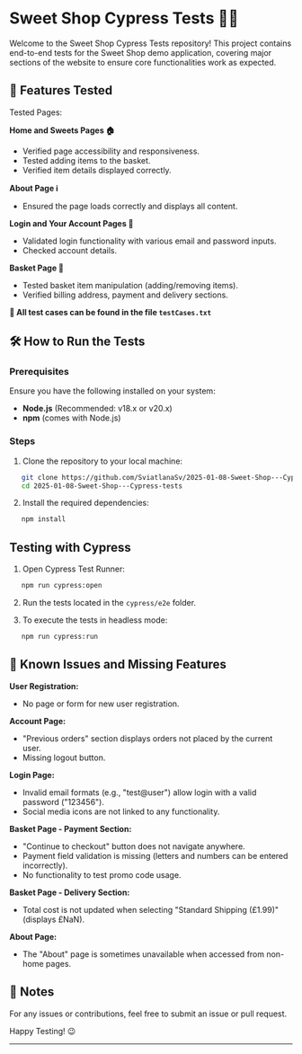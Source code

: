 # Sweet Shop Cypress Tests 🧁🍬

Welcome to the Sweet Shop Cypress Tests repository! This project contains end-to-end tests for the Sweet Shop demo application, covering major sections of the website to ensure core functionalities work as expected.


## 🚀 Features Tested

Tested Pages:

**Home and Sweets Pages 🏠**

- Verified page accessibility and responsiveness.
- Tested adding items to the basket.
- Verified item details displayed correctly.

**About Page ℹ️**

- Ensured the page loads correctly and displays all content.

**Login and Your Account Pages 🔐**

- Validated login functionality with various email and password inputs.
- Checked account details.

**Basket Page 🛒**

- Tested basket item manipulation (adding/removing items).
- Verified billing address, payment and delivery sections.

**📌 All test cases can be found in the file `testCases.txt`**


## 🛠️ How to Run the Tests

### Prerequisites  
Ensure you have the following installed on your system:

- **Node.js** (Recommended: v18.x or v20.x)
- **npm** (comes with Node.js)


### Steps  

1. Clone the repository to your local machine:
```bash
   git clone https://github.com/SviatlanaSv/2025-01-08-Sweet-Shop---Cypress-tests.git
   cd 2025-01-08-Sweet-Shop---Cypress-tests
   ```

2. Install the required dependencies:
```bash
   npm install
   ```
   

## Testing with Cypress 

1. Open Cypress Test Runner:
```bash
   npm run cypress:open
   ```

2. Run the tests located in the `cypress/e2e` folder.

3. To execute the tests in headless mode:
```bash
   npm run cypress:run
```


## 🐞 Known Issues and Missing Features

**User Registration:**
- No page or form for new user registration.

**Account Page:**
- "Previous orders" section displays orders not placed by the current user.
- Missing logout button.

**Login Page:**
- Invalid email formats (e.g., "test@user") allow login with a valid password ("123456").
- Social media icons are not linked to any functionality.

**Basket Page - Payment Section:**
- "Continue to checkout" button does not navigate anywhere.
- Payment field validation is missing (letters and numbers can be entered incorrectly).
- No functionality to test promo code usage.

**Basket Page - Delivery Section:**
- Total cost is not updated when selecting "Standard Shipping (£1.99)" (displays £NaN).

**About Page:**
- The "About" page is sometimes unavailable when accessed from non-home pages.


## 📝 Notes
For any issues or contributions, feel free to submit an issue or pull request.


Happy Testing! 😉


---
